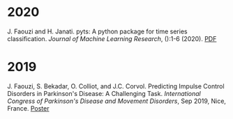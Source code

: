 # 2020

J. Faouzi and H. Janati.
pyts: A python package for time series classification.
*Journal of Machine Learning Research*,
():1-6 (2020).
[PDF]()

# 2019

J. Faouzi, S. Bekadar, O. Colliot, and J.C. Corvol.
Predicting Impulse Control Disorders in Parkinson's Disease: A Challenging Task.
*International Congress of Parkinson's Disease and Movement Disorders*,
Sep 2019, Nice, France.
[Poster](https://hal.inria.fr/hal-02315533/document)

